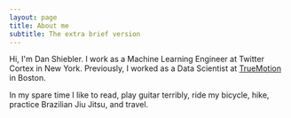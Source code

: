 ```yaml
---
layout: page
title: About me
subtitle: The extra brief version
---
```

<script>
  (function(i,s,o,g,r,a,m){i['GoogleAnalyticsObject']=r;i[r]=i[r]||function(){
  (i[r].q=i[r].q||[]).push(arguments)},i[r].l=1*new Date();a=s.createElement(o),
  m=s.getElementsByTagName(o)[0];a.async=1;a.src=g;m.parentNode.insertBefore(a,m)
  })(window,document,'script','https://www.google-analytics.com/analytics.js','ga');

  ga('create', 'UA-82391879-1', 'auto');
  ga('send', 'pageview');

</script>
Hi, I'm Dan Shiebler. I work as a Machine Learning Engineer at Twitter Cortex in New York. Previously, I worked as a Data Scientist at [TrueMotion](https://gotruemotion.com/) in Boston. 

In my spare time I like to read, play guitar terribly, ride my bicycle, hike, practice Brazilian Jiu Jitsu, and travel.